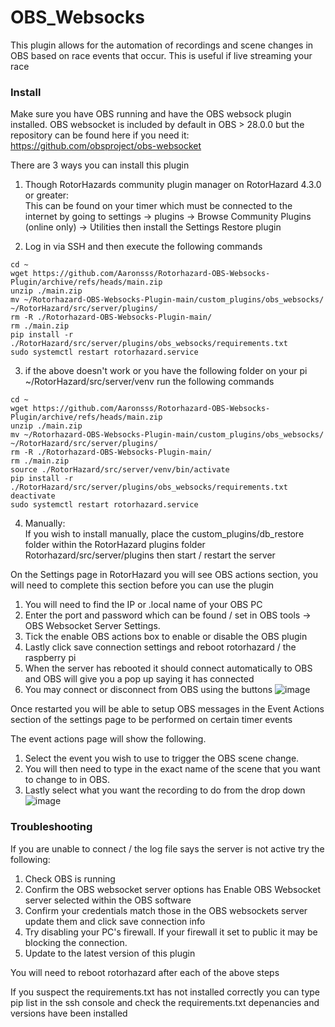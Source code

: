 # OBS_Websocks

This plugin allows for the automation of recordings and scene changes in OBS based on race events that occur. This is useful if live streaming your race
 
 ### Install
 
Make sure you have OBS running and have the OBS websock plugin installed. OBS websocket is included by default in OBS > 28.0.0 but the repository can be found here if you need it: https://github.com/obsproject/obs-websocket

There are 3 ways you can install this plugin
1. Though RotorHazards community plugin manager on RotorHazard 4.3.0 or greater:  
   This can be found on your timer which must be connected to the internet by going to settings -> plugins -> Browse Community Plugins (online only) -> Utilities then install the Settings Restore plugin  

2. Log in via SSH and then execute the following commands

```
cd ~
wget https://github.com/Aaronsss/Rotorhazard-OBS-Websocks-Plugin/archive/refs/heads/main.zip
unzip ./main.zip
mv ~/Rotorhazard-OBS-Websocks-Plugin-main/custom_plugins/obs_websocks/ ~/RotorHazard/src/server/plugins/
rm -R ./Rotorhazard-OBS-Websocks-Plugin-main/
rm ./main.zip
pip install -r ./RotorHazard/src/server/plugins/obs_websocks/requirements.txt
sudo systemctl restart rotorhazard.service
```


3. if the above doesn't work or you have the following folder on your pi ~/RotorHazard/src/server/venv run the following commands
```
cd ~
wget https://github.com/Aaronsss/Rotorhazard-OBS-Websocks-Plugin/archive/refs/heads/main.zip
unzip ./main.zip
mv ~/Rotorhazard-OBS-Websocks-Plugin-main/custom_plugins/obs_websocks/ ~/RotorHazard/src/server/plugins/
rm -R ./Rotorhazard-OBS-Websocks-Plugin-main/
rm ./main.zip
source ./RotorHazard/src/server/venv/bin/activate
pip install -r ./RotorHazard/src/server/plugins/obs_websocks/requirements.txt
deactivate
sudo systemctl restart rotorhazard.service
```

4. Manually:  
  If you wish to install manually, place the custom_plugins/db_restore folder within the RotorHazard plugins folder Rotorhazard/src/server/plugins then start / restart the server  

On the Settings page in RotorHazard you will see OBS actions section, you will need to complete this section before you can use the plugin

1. You will need to find the IP or .local name of your OBS PC
2. Enter the port and password which can be found / set in OBS tools -> OBS Websocket Server Settings. 
3. Tick the enable OBS actions box to enable or disable the OBS plugin
4. Lastly click save connection settings and reboot rotorhazard / the raspberry pi
5. When the server has rebooted it should connect automatically to OBS and OBS will give you a pop up saying it has connected
6. You may connect or disconnect from OBS using the buttons
![image](https://github.com/Aaronsss/Rotorhazard-OBS-Websocks-Plugin/assets/23297034/65ff31ea-5713-428c-9ab8-16c74cbe8ae2)

Once restarted you will be able to setup OBS messages in the Event Actions section of the settings page to be performed on certain timer events 

The event actions page will show the following. 
1. Select the event you wish to use to trigger the OBS scene change. 
2. You will then need to type in the exact name of the scene that you want to change to in OBS. 
3. Lastly select what you want the recording to do from the drop down
![image](https://github.com/Aaronsss/Rotorhazard-OBS-Websocks-Plugin/assets/23297034/da39fb4d-994b-46ab-a178-d5ce56d2c294)

### Troubleshooting
If you are unable to connect / the log file says the server is not active try the following:
1. Check OBS is running 
2. Confirm the OBS websocket server options has Enable OBS Websocket server selected within the OBS software
3. Confirm your credentials match those in the OBS websockets server update them and click save connection info
4. Try disabling your PC's firewall. If your firewall it set to public it may be blocking the connection.
5. Update to the latest version of this plugin

You will need to reboot rotorhazard after each of the above steps

If you suspect the requirements.txt has not installed correctly you can type pip list in the ssh console and check the requirements.txt depenancies and versions have been installed
